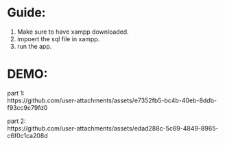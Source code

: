 # Guide:
1. Make sure to have xampp downloaded.
2. impoert the sql file in xampp.
3. run the app.

# DEMO:
<p>part 1:<br/>
https://github.com/user-attachments/assets/e7352fb5-bc4b-40eb-8ddb-f93cc9c79fd0
</p>

<p>part 2:<br/>
https://github.com/user-attachments/assets/edad288c-5c69-4849-8965-c6f0c1ca208d
</p>

